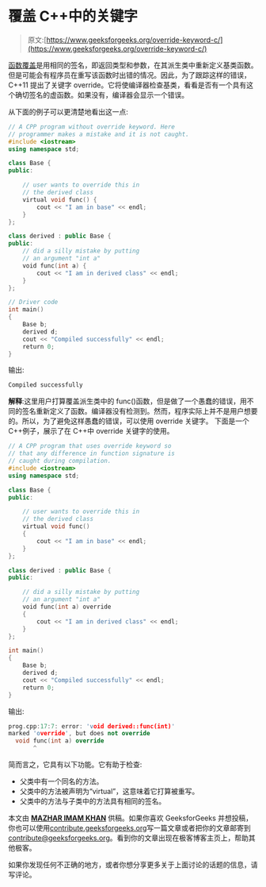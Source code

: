# 覆盖 C++中的关键字

> 原文:[https://www.geeksforgeeks.org/override-keyword-c/](https://www.geeksforgeeks.org/override-keyword-c/)

[函数覆盖](https://www.geeksforgeeks.org/function-overloading-vs-function-overriding-in-cpp/)是用相同的签名，即返回类型和参数，在其派生类中重新定义基类函数。
但是可能会有程序员在重写该函数时出错的情况。因此，为了跟踪这样的错误，C++11 提出了关键字 override。它将使编译器检查基类，看看是否有一个具有这个确切签名的虚函数。如果没有，编译器会显示一个错误。

从下面的例子可以更清楚地看出这一点:

```cpp
// A CPP program without override keyword. Here
// programmer makes a mistake and it is not caught.
#include <iostream>
using namespace std;

class Base {
public:

    // user wants to override this in
    // the derived class
    virtual void func() {
        cout << "I am in base" << endl;
    }
};

class derived : public Base {
public:
    // did a silly mistake by putting
    // an argument "int a"
    void func(int a) {
        cout << "I am in derived class" << endl;
    }
};

// Driver code
int main()
{
    Base b;
    derived d;
    cout << "Compiled successfully" << endl;
    return 0;
}
```

输出:

```cpp
Compiled successfully

```

**解释**:这里用户打算覆盖派生类中的 func()函数，但是做了一个愚蠢的错误，用不同的签名重新定义了函数。编译器没有检测到。然而，程序实际上并不是用户想要的。所以，为了避免这样愚蠢的错误，可以使用 override 关键字。
下面是一个 C++例子，展示了在 C++中 override 关键字的使用。

```cpp
// A CPP program that uses override keyword so
// that any difference in function signature is
// caught during compilation.
#include <iostream>
using namespace std;

class Base {
public:

    // user wants to override this in 
    // the derived class
    virtual void func() 
    {
        cout << "I am in base" << endl;
    }
};

class derived : public Base {
public:

    // did a silly mistake by putting 
    // an argument "int a"
    void func(int a) override 
    {
        cout << "I am in derived class" << endl;
    }
};

int main()
{
    Base b;
    derived d;
    cout << "Compiled successfully" << endl;
    return 0;
}
```

输出:

```cpp
prog.cpp:17:7: error: 'void derived::func(int)'
marked 'override', but does not override
  void func(int a) override 
       ^

```

简而言之，它具有以下功能。它有助于检查:

*   父类中有一个同名的方法。
*   父类中的方法被声明为“virtual”，这意味着它打算被重写。
*   父类中的方法与子类中的方法具有相同的签名。

本文由 [**MAZHAR IMAM KHAN**](https://www.linkedin.com/in/mazhar-imam-khan-95a34ab3/) 供稿。如果你喜欢 GeeksforGeeks 并想投稿，你也可以使用[contribute.geeksforgeeks.org](http://www.contribute.geeksforgeeks.org)写一篇文章或者把你的文章邮寄到 contribute@geeksforgeeks.org。看到你的文章出现在极客博客主页上，帮助其他极客。

如果你发现任何不正确的地方，或者你想分享更多关于上面讨论的话题的信息，请写评论。